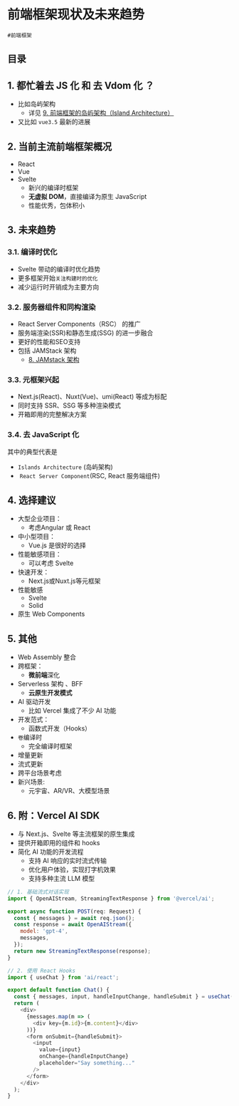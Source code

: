
# 前端框架现状及未来趋势

`#前端框架` 


## 目录
<!-- toc -->
 ## 1. 都忙着**去 JS 化** 和 **去 Vdom 化** ？ 

- 比如岛屿架构 
	- 详见 [9. 前端框架的岛屿架构（Island Architecture）](/post/6Pj0ofHx.html)
- 又比如 `vue3.5` 最新的进展

## 2. 当前主流前端框架概况

- React
- Vue
- Svelte
	- 新兴的编译时框架
	- **无虚拟 DOM**，直接编译为原生 JavaScript
	- 性能优秀，包体积小

## 3. 未来趋势

### 3.1. 编译时优化

- Svelte 带动的编译时优化趋势
- 更多框架开始`关注构建时的优化`
- 减少运行时开销成为主要方向 

### 3.2. 服务器组件和同构渲染

- React Server Components（RSC） 的推广
- 服务端渲染(SSR)和静态生成(SSG) 的进一步融合
- 更好的性能和SEO支持 
- 包括 JAMStack 架构
	- [8. JAMstack 架构](/post/5tFmjfyQ.html)

### 3.3. 元框架兴起

- Next.js(React)、Nuxt(Vue)、umi(React) 等成为标配
- 同时支持 SSR、SSG 等多种渲染模式
- 开箱即用的完整解决方案

### 3.4. 去 JavaScript 化

其中的典型代表是

- `Islands Architecture` (岛屿架构)
-  `React Server Component`(RSC, React 服务端组件)

## 4. 选择建议

- 大型企业项目：
	- 考虑Angular 或 React
- 中小型项目：
	- Vue.js 是很好的选择
- 性能敏感项目：
	- 可以考虑 Svelte
- 快速开发：
	- Next.js或Nuxt.js等元框架
- 性能敏感
	- Svelte
	- Solid
- 原生 Web Components

## 5. 其他

- Web Assembly 整合
- 跨框架：
	- **微前端**深化
- Serverless 架构 、BFF
	- **云原生开发模式**
- AI 驱动开发
	- 比如 Vercel 集成了不少 AI 功能
- 开发范式：
	- 函数式开发（Hooks）
- `卷`编译时
	- 完全编译时框架
- 增量更新
- 流式更新
- 跨平台场景考虑
- 新兴场景: 
	- 元宇宙、AR/VR、大模型场景

## 6. 附：Vercel AI SDK

- 与 Next.js、Svelte 等主流框架的原生集成
- 提供开箱即用的组件和 hooks
- 简化 AI 功能的开发流程
	- 支持 AI 响应的实时流式传输
	- 优化用户体验，实现打字机效果
	- 支持多种主流 LLM 模型

```javascript
// 1. 基础流式对话实现
import { OpenAIStream, StreamingTextResponse } from '@vercel/ai';

export async function POST(req: Request) {
  const { messages } = await req.json();
  const response = await OpenAIStream({
    model: 'gpt-4',
    messages,
  });
  return new StreamingTextResponse(response);
}

// 2. 使用 React Hooks
import { useChat } from 'ai/react';

export default function Chat() {
  const { messages, input, handleInputChange, handleSubmit } = useChat();
  return (
    <div>
      {messages.map(m => (
        <div key={m.id}>{m.content}</div>
      ))}
      <form onSubmit={handleSubmit}>
        <input
          value={input}
          onChange={handleInputChange}
          placeholder="Say something..."
        />
      </form>
    </div>
  );
}

```